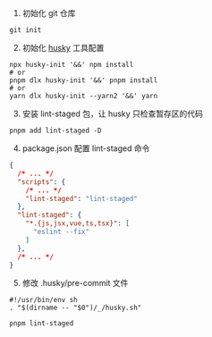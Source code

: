 1. 初始化 git 仓库

```shell
git init
```

2. 初始化 [husky](https://typicode.github.io/husky/) 工具配置

```shell
npx husky-init '&&' npm install
# or
pnpm dlx husky-init '&&' pnpm install
# or
yarn dlx husky-init --yarn2 '&&' yarn
```

3. 安装 lint-staged 包，让 husky 只检查暂存区的代码

```shell
pnpm add lint-staged -D
```

4. package.json 配置 lint-staged 命令

```json
{
  /* ... */
  "scripts": {
    /* ... */
    "lint-staged": "lint-staged"
  },
  "lint-staged": {
    "*.{js,jsx,vue,ts,tsx}": [
      "eslint --fix"
    ]
  },
  /* ... */
}
```

5. 修改 .husky/pre-commit 文件

```shell
#!/usr/bin/env sh
. "$(dirname -- "$0")/_/husky.sh"

pnpm lint-staged
```

